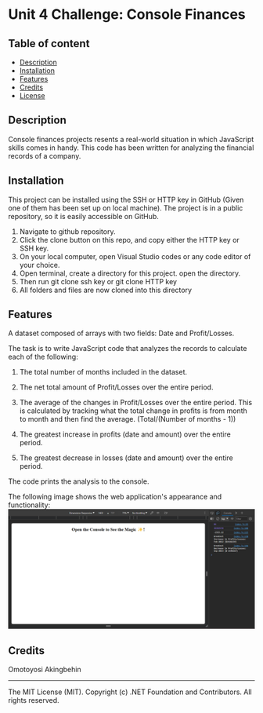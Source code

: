 # Unit 4 Challenge: Console Finances


## Table of content 

* [Description](#Description)
* [Installation](#installation)
* [Features](#features)
* [Credits](#credits)
* [License](#license)

## Description 
Console finances projects resents a real-world situation in which JavaScript skills comes in handy. This code has been written for analyzing the financial records of a company. 


## Installation
This project can be installed using the SSH or HTTP key in GitHub (Given one of them has been set up on local machine). The project is in a public repository, so it is easily accessible on GitHub.
1. Navigate to github repository. 
2. Click the clone button on this repo, and copy either the HTTP key or SSH key. 
3. On your local computer, open Visual Studio codes or any code editor of your choice. 
4. Open terminal, create a directory for this project. open the directory. 
5. Then run git clone ssh key or git clone HTTP key
6. All folders and files are now cloned into this directory

## Features
A dataset composed of arrays with two fields: Date and Profit/Losses.

The task is to write JavaScript code that analyzes the records to calculate each of the following:

1. The total number of months included in the dataset.

2. The net total amount of Profit/Losses over the entire period.

3. The average of the changes in Profit/Losses over the entire period.
This is calculated by tracking what the total change in profits is from month to month and then find the average.
(Total/(Number of months - 1))

4. The greatest increase in profits (date and amount) over the entire period.

5. The greatest decrease in losses (date and amount) over the entire period.

The code prints the analysis to the console.

The following image shows the web application's appearance and functionality:
![Screenshot of webpage](images/screenshot.png)


## Credits

Omotoyosi Akingbehin

---
The MIT License (MIT). Copyright (c) .NET Foundation and Contributors. All rights reserved.